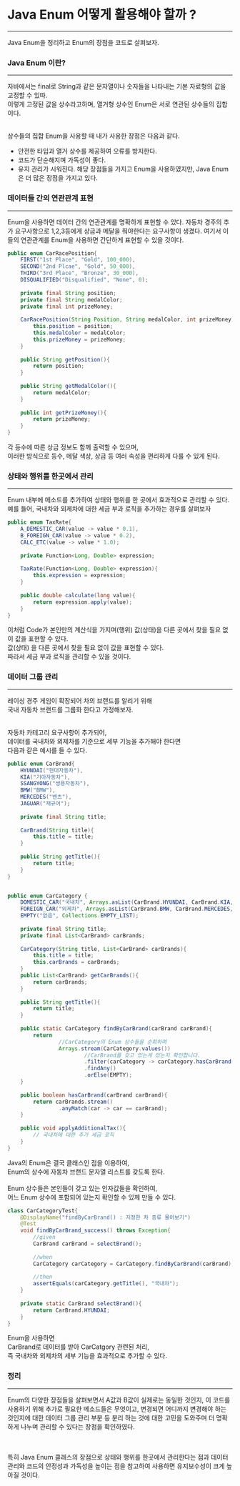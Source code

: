 # Java Enum 어떻게 활용해야 할까 ?
***
Java Enum을 정리하고 Enum의 장점을 코드로 살펴보자.

### Java Enum 이란?
***
자바에서는 final로 String과 같은 문자열이나 숫자들을 나타내는 기본 자료형의 값을 고정할 수 있따. <br>
이렇게 고정된 값을 상수라고하며, 열거형 상수인 Enum은 서로 연관된 상수들의 집합이다. <br><Br>

상수들의 집합 Enum을 사용할 때 내가 사용한 장점은 다음과 같다.
* 안전한 타입과 열거 상수를 제공하여 오류를 방지한다.
* 코드가 단순해지며 가독성이 좋다.
* 유지 관리가 시워진다.
해당 장점들을 가지고 Enum을 사용하였지만, Java Enum은 더 많은 장점을 가지고 있다.

### 데이터들 간의 연관관계 표현
***
Enum을 사용하면 데이터 간의 연관관계를 명확하게 표현할 수 있다.
자동차 경주의 추가 요구사항으로 1,2,3등에게 상금과 메달을 줘야한다는 요구사항이 생겼다.
여기서 이들의 연관관계를 Enum을 사용하면 간단하게 표현할 수 있을 것이다.
```java
public enum CarRacePosition{
    FIRST("1st Place", "Gold", 100_000),
    SECOND("2nd Plcae", "Gold", 50_000),
    THIRD("3rd Place", "Bronze", 30_000),
    DISQUALIFIED("Disqualified", "None", 0);
    
    private final String position;
    private final String medalColor;
    private final int prizeMoney;
    
    CarRacePosition(String Position, String medalColor, int prizeMoney){
        this.position = position;
        this.medalColor = medalColor;
        this.prizeMoney = prizeMoney;
    }
    
    public String getPosition(){
        return position;
    }
    
    public String getMedalColor(){
        return medalColor;
    }
    
    public int getPrizeMoney(){
        return prizeMoney;
    }
}
```
각 등수에 따른 상금 정보도 함께 출력할 수 있으며,<br>
이러한 방식으로 등수, 메달 색상, 상금 등 여러 속성을 편리하게 다룰 수 있게 된다.

### 상태와 행위를 한곳에서 관리
***
Enum 내부에 메소드를 추가하여 상태와 행위를 한 곳에서 효과적으로 관리할 수 있다.
예를 들어, 국내차와 외제차에 대한 세금 부과 로직을 추가하는 경우를 살펴보자
```java
public enum TaxRate{
    A_DEMESTIC_CAR(value -> value * 0.1),
    B_FOREIGN_CAR(value -> value * 0.2),
    CALC_ETC(value -> value * 1.0);
    
    private Function<Long, Double> expression;
    
    TaxRate(Function<Long, Double> expression){
        this.expression = expression;
    }
    
    public double calculate(long value){
        return expression.apply(value);
    }
}
```

이처럼 Code가 본인만의 계산식을 가지며(행위) 값(상태)을 다른 곳에서 찾을 필요 없이 값을 표현할 수 있다. <br>
값(상태) 을 다른 곳에서 찾을 필요 없이 값을  표현할 수 있다. <br>
따라서 세금 부과 로직을 관리할 수 있을 것이다.

### 데이터 그룹 관리
***
레이싱 경주 게임이 확장되어 차의 브랜드를 알리기 위해 <Br>
국내 자동차 브랜드를 그룹화 한다고 가정해보자. <br><Br>

자동차 카테고리 요구사항이 추가되어,<Br>
데이터를 국내차와 외제차를 기준으로 세부 기능을 추가해야 한다면 <Br>
다음과 같은 예시를 들 수 있다.
```java
public enum CarBrand{
    HYUNDAI("현대자동차"),
    KIA("기아자동차"),
    SSANGYONG("쌍용자동차"),
    BMW("BMW"),
    MERCEDES("벤츠"),
    JAGUAR("재규어");
    
    private final String title;
    
    CarBrand(String title){
        this.title = title;
    }
    
    public String getTitle(){
        return title;
    }
}
```

```java

public enum CarCategory {
    DOMESTIC_CAR("국내차", Arrays.asList(CarBrand.HYUNDAI, CarBrand.KIA, CarBrand.SSANGYONG)),
    FOREIGN_CAR("외제차", Arrays.asList(CarBrand.BMW, CarBrand.MERCEDES, CarBrand.JAGUAR)),
    EMPTY("없음", Collections.EMPTY_LIST);
    
    private final String title;
    private final List<CarBrand> carBrands;
    
    CarCategory(String title, List<CarBrand> carBrands){
        this.title = title;
        this.carBrands = carBrands;
    }
    public List<CarBrand> getCarBrands(){
        return carBrands;
    }
    
    public String getTitle(){
        return title;
    }
    
    public static CarCategory findByCarBrand(carBrand carBrand){
        return 
                //CarCategory의 Enum 상수들을 순회하며
                Arrays.stream(CarCategory.values())
                        //CarBrand를 갖고 있는게 있는지 확인합니다.
                        .filter(carCategory -> carCategory.hasCarBrand(carBrand))
                        .findAny()
                        .orElse(EMPTY);
    }
    
    public boolean hasCarBrand(carBrand carBrand){
        return carBrands.stream()
                .anyMatch(car -> car == carBrand);
    }
    
    public void applyAdditionalTax(){
        // 국내차에 대한 추가 세금 로직
    }
}
```
Java의 Enum은 결국 클래스인 점을 이용하여, <br>
Enum의 상수에 자동차 브랜드 문자열 리스트를 갖도록 한다. <Br>
<Br>
Enum 상수들은 본인들이 갖고 있는 인자값들을 확인하여, <Br>
어느 Enum 상수에 포함되어 있는지 확인할 수 있께 만들 수 있다.

```java
class CarCategoryTest{
    @DisplayName("findByCarBrand() : 지정한 차 종류 물어보기")
    @Test
    void findByCarBrand_success() throws Exception{
        //given
        CarBrand carBrand = selectBrand();
        
        //when
        CarCategory carCategory = CarCategory.findByCarBrand(carBrand);
        
        //then
        assertEquals(carCategory.getTitle(), "국내차");
    }
    
    private static CarBrand selectBrand(){
        return CarBrand.HYUNDAI;
    }
}
```
Enum을 사용하면 <br>
CarBrand로 데이터를 받아 CarCatgory 관련된 처리, <br>
즉 국내차와 외제차의 세부 기능을 효과적으로 추가할 수 있다.


### 정리
***
Enum의 다양한 장점들을 살펴보면서
A값과 B값이 실제로는 동일한 것인지,
이 코드를 사용하기 위해 추가로 필요한 메소드들은 무엇이고,
변경되면 어디까지 변경해야 하는 것인지에 대한 데이터 그룹 관리 부분 등
분리 하는 것에 대한 고민을 도와주며 더 명확하게 나누며 관리할 수 있다는 장점을 확인하였다.

<br><br>
특히 Java Enum 클래스의 장점으로 상태와 행위를 한곳에서 관리한다는 점과 데이터 관리와 코드의 안정성과 가독성을 높이는 점을 참고하여 사용하면
유지보수성이 크게 높아질 것이다.






















